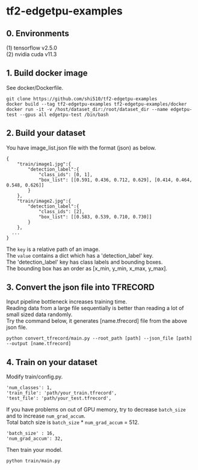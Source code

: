 # tf2-edgetpu-examples

## 0. Environments
(1) tensorflow v2.5.0  
(2) nvidia cuda v11.3  

## 1. Build docker image
See docker/Dockerfile.  
```
git clone https://github.com/shi510/tf2-edgetpu-examples
docker build --tag tf2-edgetpu-examples tf2-edgetpu-examples/docker
docker run -it -v /host/dataset_dir:/root/dataset_dir --name edgetpu-test --gpus all edgetpu-test /bin/bash
```

## 2. Build your dataset
You have image_list.json file with the format (json) as below.  
```
{
    "train/image1.jpg":{
        "detection_label":{
            "class_ids": [0, 1],
            "box_list": [[0.591, 0.436, 0.712, 0.629], [0.414, 0.464, 0.548, 0.626]]
        }
    },
    "train/image2.jpg":{
        "detection_label":{
            "class_ids": [2],
            "box_list": [[0.583, 0.539, 0.710, 0.730]]
        }
    },
  ...
}
```
The `key` is a relative path of an image.   
The `value` contains a dict which has a 'detection_label' key.  
The 'detection_label' key has class labels and bounding boxes.  
The bounding box has an order as [x_min, y_min, x_max, y_max].  

## 3. Convert the json file into TFRECORD
Input pipeline bottleneck increases training time.  
Reading data from a large file sequentially is better than reading a lot of small sized data randomly.  
Try the command below, it generates [name.tfrecord] file from the above json file.  
```
python convert_tfrecord/main.py --root_path [path] --json_file [path] --output [name.tfrecord]
```

## 4. Train on your dataset
Modify train/config.py.  
```
'num_classes': 1,
'train_file': 'path/your_train.tfrecord',
'test_file': 'path/your_test.tfrecord',
```
If you have problems on out of GPU memory, try to decrease `batch_size` and to increase `num_grad_accum`.  
Total batch size is `batch_size` * `num_grad_accum` = 512.  
```
'batch_size' : 16,
'num_grad_accum': 32,
```
Then train your model.  
```
python train/main.py
```
